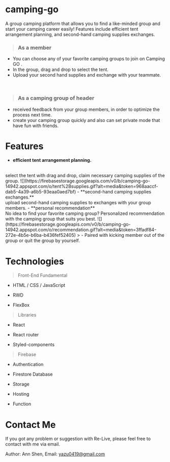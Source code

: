 # camping-go
A group camping platform that allows you to find a like-minded group and start your camping career easily! Features include efficient tent arrangement planning, and second-hand camping supplies exchanges.
> ### As a member

- You can choose any of your favorite camping groups to join on Camping GO .
- In the group, drag and drop to select the tent.
- Upload your second hand supplies and exchange with your teammate.
<br>


> ### As a camping group of header
- received feedback from your group members, in order to optimize the process  next time.
- create your camping group quickly and also can set private mode that have fun with friends.   

# Features
- **efficient tent arrangement planning.**
<br>
select the tent with drag and drop, claim necessary camping supplies of the group.
![](https://firebasestorage.googleapis.com/v0/b/camping-go-14942.appspot.com/o/tent%2Bsupplies.gif?alt=media&token=968aaccf-dab5-4a39-a6b5-93eaa0aed7bf) 
- **second-hand camping supplies exchanges.**
<br>
upload second-hand camping supplies to exchanges with your group members.
- **personal recommendation**
<br>
 No idea to find your favorite camping group? Personalized recommendation with the camping group that suits you best.
 ![](https://firebasestorage.googleapis.com/v0/b/camping-go-14942.appspot.com/o/recommendation.gif?alt=media&token=3ffadf84-272e-4b5e-b6ba-b436fef52405) 
> 
- Paired with kicking member out of the group or quit the group by yourself. 

# Technologies
> Front-End Fundamental 
  - HTML / CSS / JavaScript
    
  - RWD
    
  - FlexBox
    
> Libraries 
  - React
    
  - React router
    
  - Styled-components
    
> Firebase
  - Authentication
    
  - Firestore Database
    
  - Storage
    
  - Hosting
    
  - Function

# Contact Me
If you got any problem or suggestion with Re-Live, please feel free to contact with me via email.

Author: Ann Shen,
Email: yazu0419@gmail.com

